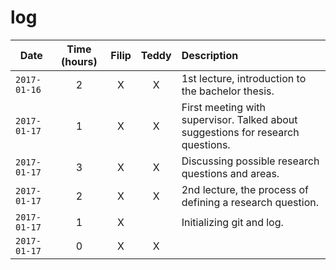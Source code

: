 # log

| Date | Time (hours) | Filip | Teddy | Description |
| ---- |:------------:|:-----:|:-----:|:----------- |
|`2017-01-16`|2|X|X|1st lecture, introduction to the bachelor thesis.|
|`2017-01-17`|1|X|X|First meeting with supervisor. Talked about suggestions for research questions.|
|`2017-01-17`|3|X|X|Discussing possible research questions and areas.|
|`2017-01-17`|2|X|X|2nd lecture, the process of defining a research question.|
|`2017-01-17`|1|X||Initializing git and log.|
|`2017-01-17`|0|X|X||
